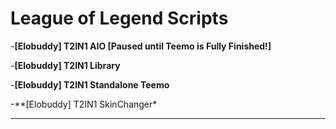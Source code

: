 # League of Legend Scripts
-**[Elobuddy] T2IN1 AIO [Paused until Teemo is Fully Finished!]**

-**[Elobuddy] T2IN1 Library**

-**[Elobuddy] T2IN1 Standalone Teemo**

-**[Elobuddy] T2IN1 SkinChanger*
___

